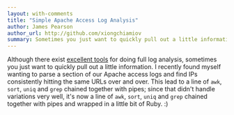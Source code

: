 ```yaml
---
layout: with-comments
title: "Simple Apache Access Log Analysis"
author: James Pearson
author_url: http://github.com/xiongchiamiov
summary: Sometimes you just want to quickly pull out a little information.
---
```


Although there exist [excellent tools][awstats] for doing full log analysis,
sometimes you just want to quickly pull out a little information.  I recently
found myself wanting to parse a section of our Apache access logs and find IPs
consistently hitting the same URLs over and over.  This lead to a line of
`awk`, `sort`, `uniq` and `grep` chained together with pipes; since that didn't
handle variations very well, it's now a line of `awk`, `sort`, `uniq` and
`grep` chained together with pipes and wrapped in a little bit of Ruby. :)

<script src="https://gist.github.com/3252053.js?file=analyze_access_log.rb"></script>

[awstats]: http://awstats.sourceforge.net/


